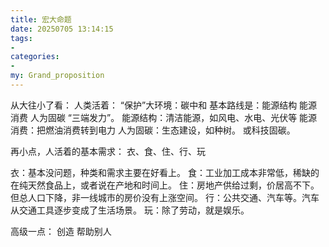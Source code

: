 ```yaml
---
title: 宏大命题
date: 20250705 13:14:15
tags:
-
categories:
-
my: Grand_proposition
---
```

从大往小了看：
人类活着：
“保护”大环境：碳中和
基本路线是：能源结构 能源消费 人为固碳 “三端发力”。
能源结构：清洁能源，如风电、水电、光伏等
能源消费：把燃油消费转到电力
人为固碳：生态建设，如种树。 或科技固碳。

再小点，人活着的基本需求：
衣、食、住、行、玩

衣：基本没问题，种类和需求主要在好看上。
食：工业加工成本非常低，稀缺的在纯天然食品上，或者说在产地和时间上。
住：房地产供给过剩，价居高不下。但总人口下降，非一线城市的房价没有上涨空间。
行：公共交通、汽车等。汽车从交通工具逐步变成了生活场景。
玩：除了劳动，就是娱乐。

高级一点：
创造
帮助别人
